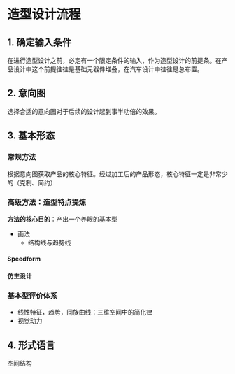 # 造型设计流程

## 1. 确定输入条件

在进行造型设计之前，必定有一个限定条件的输入，作为造型设计的前提条。在产品设计中这个前提往往是基础元器件堆叠，在汽车设计中往往是总布置。

## 2. 意向图

选择合适的意向图对于后续的设计起到事半功倍的效果。

## 3. 基本形态

### 常规方法

根据意向图获取产品的核心特征。经过加工后的产品形态，核心特征一定是非常少的（克制、简约）

### 高级方法：造型特点提炼

**方法的核心目的**：产出一个养眼的基本型

- 画法
  - 结构线与趋势线

#### Speedform

#### 仿生设计

### 基本型评价体系
  - 线性特征，趋势，同族曲线：三维空间中的简化律
  - 视觉动力


## 4. 形式语言

空间结构

